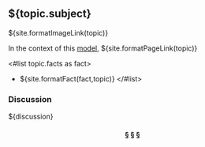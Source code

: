 ## ${topic.subject}

${site.formatImageLink(topic)}

In the context of this [model](../README.md), ${site.formatPageLink(topic)}

<#list topic.facts as fact>
* ${site.formatFact(fact,topic)}
</#list>

### Discussion

${discussion}

<h4 align="center"><b>&sect; &sect; &sect;</b></h4>
